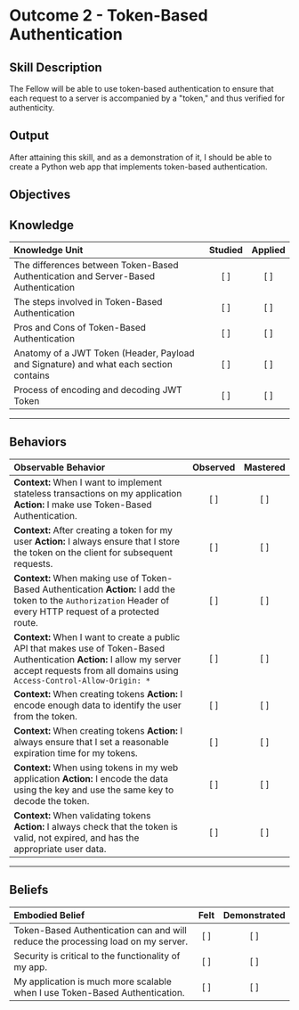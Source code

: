 # Outcome 2 - Token-Based Authentication

**Skill Description**
----------
The Fellow will be able to use token-based authentication to ensure that each request to a server is accompanied by a "token," and thus verified for authenticity. 


**Output**
----------
After attaining this skill, and as a demonstration of it, I should be able to create a Python web app that implements token-based authentication. 


**Objectives**
----------
## **Knowledge**


| Knowledge Unit   |      Studied      | Applied |
|:-------------|:------------------:|:--------:|
| The differences between Token-Based Authentication and Server-Based Authentication | [ ] | [ ] |
| The steps involved in Token-Based Authentication| [ ] | [ ] |
| Pros and Cons of Token-Based Authentication | [ ] | [ ] |
| Anatomy of a JWT Token (Header, Payload and Signature) and what each section contains | [ ] | [ ] |
| Process of encoding and decoding JWT Token | [ ] | [ ] |


----------


## **Behaviors**

| Observable Behavior   |      Observed      | Mastered |
|:-------------|:------------------:|:--------:|
| **Context:** When I want to implement stateless transactions on my application **Action:** I make use Token-Based Authentication. | [ ] | [ ] |
| **Context:** After creating a token for my user **Action:** I always ensure that I store the token on the client for subsequent requests. | [ ] | [ ] |
| **Context:** When making use of Token-Based Authentication **Action:** I add the token to the `Authorization` Header of every HTTP request of a protected route. | [ ] | [ ] |
| **Context:** When I want to create a public API that makes use of Token-Based Authentication **Action:** I allow my server accept requests from all domains using `Access-Control-Allow-Origin: *` | [ ] | [ ] |
| **Context:** When creating tokens **Action:** I encode enough data to identify the user from the token. | [ ] | [ ] |
| **Context:** When creating tokens **Action:** I always ensure that I set a reasonable expiration time for my tokens. | [ ] | [ ] |
| **Context:** When using tokens in my web application **Action:** I encode the data using the key and use the same key to decode the token. | [ ] | [ ] |
| **Context:** When validating tokens **Action:** I always check that the token is valid, not expired, and has the appropriate user data. | [ ] | [ ] |


----------


## **Beliefs**


| Embodied Belief   |      Felt      | Demonstrated |
|:-------------|:------------------:|:--------:|
| Token-Based Authentication can and will reduce the processing load on my server. | [ ] | [ ] |
| Security is critical to the functionality of my app. | [ ] | [ ] |
| My application is much more scalable when I use Token-Based Authentication. | [ ] | [ ] |
